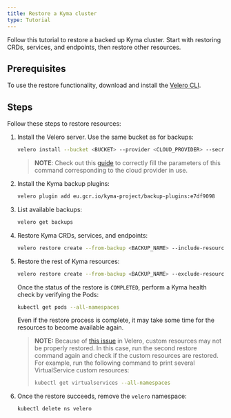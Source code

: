 ```yaml
---
title: Restore a Kyma cluster
type: Tutorial
---
```


Follow this tutorial to restore a backed up Kyma cluster. Start with restoring CRDs, services, and endpoints, then restore other resources.

## Prerequisites

To use the restore functionality, download and install the [Velero CLI](https://github.com/heptio/velero/releases/tag/v1.0.0).

## Steps

Follow these steps to restore resources:

1. Install the Velero server. Use the same bucket as for backups:

    ```bash
    velero install --bucket <BUCKET> --provider <CLOUD_PROVIDER> --secret-file <CREDENTIALS_FILE> --restore-only --wait
    ```

    >**NOTE**: Check out this [guide](https://velero.io/docs/v1.0.0/install-overview/) to correctly fill the parameters of this command corresponding to the cloud provider in use.

2. Install the Kyma backup plugins:

    ```bash
    velero plugin add eu.gcr.io/kyma-project/backup-plugins:e7df9098
    ```

3. List available backups:

    ```bash
    velero get backups
    ```

4. Restore Kyma CRDs, services, and endpoints:

    ```bash
    velero restore create --from-backup <BACKUP_NAME> --include-resources customresourcedefinitions.apiextensions.k8s.io,services,endpoints --include-cluster-resources --wait
    ```

5. Restore the rest of Kyma resources:

    ```bash
    velero restore create --from-backup <BACKUP_NAME> --exclude-resources customresourcedefinitions.apiextensions.k8s.io,services,endpoints --include-cluster-resources --restore-volumes --wait
    ```

    Once the status of the restore is `COMPLETED`, perform a Kyma health check by verifying the Pods:

    ```bash
    kubectl get pods --all-namespaces
    ```

    Even if the restore process is complete, it may take some time for the resources to become available again.

    > **NOTE:** Because of [this issue](https://github.com/heptio/velero/issues/1633) in Velero, custom resources may not be properly restored. In this case, run the second restore command again and check if the custom resources are restored. For example, run the following command to print several VirtualService custom resources:
    >```bash
    > kubectl get virtualservices --all-namespaces
    > ```

6. Once the restore succeeds, remove the `velero` namespace:

    ```bash
    kubectl delete ns velero
    ```
